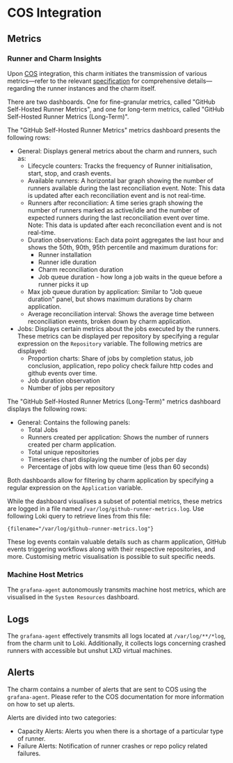 # COS Integration

## Metrics

### Runner and Charm Insights
Upon [COS](https://charmhub.io/topics/canonical-observability-stack) integration, this charm initiates the transmission of various metrics—refer to the relevant [specification](https://discourse.charmhub.io/t/specification-isd075-github-runner-cos-integration/12084) for comprehensive details—regarding the runner instances and the charm itself.

There are two dashboards. One for fine-granular metrics, called "GitHub Self-Hosted Runner Metrics", and one for long-term metrics,
called "GitHub Self-Hosted Runner Metrics (Long-Term)". 

The "GitHub Self-Hosted Runner Metrics" metrics dashboard presents the following rows:

- General: Displays general metrics about the charm and runners, such as:
  - Lifecycle counters: Tracks the frequency of Runner initialisation, start, stop, and crash events.
  - Available runners: A horizontal bar graph showing the number of runners available during the last reconciliation event. Note: This data is updated after each reconciliation event and is not real-time.
  - Runners after reconciliation: A time series graph showing the number of runners marked as active/idle and the number of expected runners during the last reconciliation event over time. Note: This data is updated after each reconciliation event and is not real-time.
  - Duration observations: Each data point aggregates the last hour and shows the 50th, 90th, 95th percentile and maximum durations for:
      - Runner installation
      - Runner idle duration
      - Charm reconciliation duration
      - Job queue duration - how long a job waits in the queue before a runner picks it up
  - Max job queue duration by application: Similar to "Job queue duration" panel, but shows maximum durations by charm application.
  - Average reconciliation interval: Shows the average time between reconciliation events, broken down by charm application.
- Jobs: Displays certain metrics about the jobs executed by the runners. These metrics can be displayed per repository by specifying a
 regular expression on the `Repository` variable. The following metrics are displayed:
  - Proportion charts: Share of jobs by completion status, job conclusion, application, repo policy check failure http codes and github events over time.
  - Job duration observation
  - Number of jobs per repository

The "GitHub Self-Hosted Runner Metrics (Long-Term)" metrics dashboard displays the following rows:

- General: Contains the following panels:
  - Total Jobs
  - Runners created per application: Shows the number of runners created per charm application.
  - Total unique repositories
  - Timeseries chart displaying the number of jobs per day
  - Percentage of jobs with low queue time (less than 60 seconds)

Both dashboards allow for filtering by charm application by specifying a regular expression on the `Application` variable.


While the dashboard visualises a subset of potential metrics, these metrics are logged in a file named `/var/log/github-runner-metrics.log`. Use following Loki query to retrieve lines from this file:

```
{filename="/var/log/github-runner-metrics.log"}
```

These log events contain valuable details such as charm application, GitHub events triggering workflows along with their respective repositories, and more. Customising metric visualisation is possible to suit specific needs.

### Machine Host Metrics
The `grafana-agent` autonomously transmits machine host metrics, which are visualised in the `System Resources` dashboard.

## Logs

The `grafana-agent` effectively transmits all logs located at `/var/log/**/*log`, from the charm unit to Loki. Additionally, it collects logs concerning crashed runners with accessible but unshut LXD virtual machines.


## Alerts

The charm contains a number of alerts that are sent to COS using the `grafana-agent`. 
Please refer to the COS documentation for more information on how to set up alerts.

Alerts are divided into two categories: 

- Capacity Alerts: Alerts you when there is a shortage of a particular type of runner.
- Failure Alerts: Notification of runner crashes or repo policy related failures.
